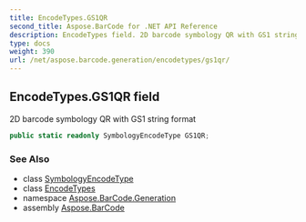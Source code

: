 ```yaml
---
title: EncodeTypes.GS1QR
second_title: Aspose.BarCode for .NET API Reference
description: EncodeTypes field. 2D barcode symbology QR with GS1 string format
type: docs
weight: 390
url: /net/aspose.barcode.generation/encodetypes/gs1qr/
---
```

## EncodeTypes.GS1QR field

2D barcode symbology QR with GS1 string format

```csharp
public static readonly SymbologyEncodeType GS1QR;
```

### See Also

* class [SymbologyEncodeType](../../symbologyencodetype/)
* class [EncodeTypes](../)
* namespace [Aspose.BarCode.Generation](../../../aspose.barcode.generation/)
* assembly [Aspose.BarCode](../../../)


